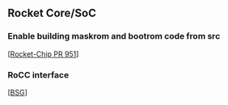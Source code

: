 Rocket Core/SoC
-----------------------------------

### Enable building maskrom and bootrom code from src

[[Rocket-Chip PR 951](https://github.com/freechipsproject/rocket-chip/pull/951)]

### RoCC interface

[[BSG](https://bitbucket.org/taylor-bsg/bsg_riscv)]

